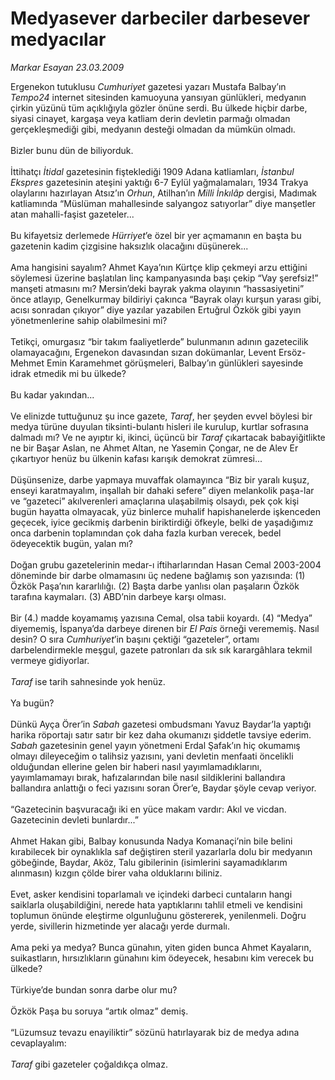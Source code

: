# Medyasever darbeciler darbesever medyacılar

*Markar Esayan 23.03.2009*

<div class="taraf_structure_2col_1zq">
<div class="margen_n">



 <p>Ergenekon tutuklusu <i>Cumhuriyet</i> gazetesi yazarı Mustafa Balbay’ın <i>Tempo24</i> internet sitesinden kamuoyuna yansıyan günlükleri, medyanın çirkin yüzünü tüm açıklığıyla gözler önüne serdi. Bu ülkede hiçbir darbe, siyasi cinayet, kargaşa veya katliam derin devletin parmağı olmadan gerçekleşmediği gibi, medyanın desteği olmadan da mümkün olmadı. <br/><br/>Bizler bunu dün de biliyorduk. <br/><br/>İttihatçı <i>İtidal</i> gazetesinin fişteklediği 1909 Adana katliamları, <i>İstanbul Ekspres</i> gazetesinin ateşini yaktığı 6-7 Eylül yağmalamaları, 1934 Trakya olaylarını hazırlayan Atsız’ın <i>Orhun</i>, Atilhan’ın <i>Milli İnkılâp</i> dergisi, Madımak katliamında “Müslüman mahallesinde salyangoz satıyorlar” diye manşetler atan mahalli-faşist gazeteler... <br/><br/>Bu kifayetsiz derlemede <i>Hürriyet</i>’e özel bir yer açmamanın en başta bu gazetenin kadim çizgisine haksızlık olacağını düşünerek... <br/><br/>Ama hangisini sayalım? Ahmet Kaya’nın Kürtçe klip çekmeyi arzu ettiğini söylemesi üzerine başlatılan linç kampanyasında başı çekip “Vay şerefsiz!” manşeti atmasını mı? Mersin’deki bayrak yakma olayının “hassasiyetini” önce atlayıp, Genelkurmay bildiriyi çakınca “Bayrak olayı kurşun yarası gibi, acısı sonradan çıkıyor” diye yazılar yazabilen Ertuğrul Özkök gibi yayın yönetmenlerine sahip olabilmesini mi? <br/><br/>Tetikçi, omurgasız “bir takım faaliyetlerde” bulunmanın adının gazetecilik olamayacağını, Ergenekon davasından sızan dokümanlar, Levent Ersöz-Mehmet Emin Karamehmet görüşmeleri, Balbay’ın günlükleri sayesinde idrak etmedik mi bu ülkede? <br/><br/>Bu kadar yakından... <br/><br/>Ve elinizde tuttuğunuz şu ince gazete, <i>Taraf</i>, her şeyden evvel böylesi bir medya türüne duyulan tiksinti-bulantı hisleri ile kurulup, kurtlar sofrasına dalmadı mı? Ve ne ayıptır ki, ikinci, üçüncü bir <i>Taraf</i> çıkartacak babayiğitlikte ne bir Başar Aslan, ne Ahmet Altan, ne Yasemin Çongar, ne de Alev Er çıkartıyor henüz bu ülkenin kafası karışık demokrat zümresi... <br/><br/>Düşünsenize, darbe yapmaya muvaffak olamayınca “Biz bir yaralı kuşuz, enseyi karatmayalım, inşallah bir dahaki sefere” diyen melankolik paşa-lar ve “gazeteci” akılverenleri amaçlarına ulaşabilmiş olsaydı, pek çok kişi bugün hayatta olmayacak, yüz binlerce muhalif hapishanelerde işkenceden geçecek, iyice gecikmiş darbenin biriktirdiği öfkeyle, belki de yaşadığımız onca darbenin toplamından çok daha fazla kurban verecek, bedel ödeyecektik bugün, yalan mı? <br/><br/>Doğan grubu gazetelerinin medar-ı iftiharlarından Hasan Cemal 2003-2004 döneminde bir darbe olmamasını üç nedene bağlamış son yazısında: (1) Özkök Paşa’nın kararlılığı. (2) Başta darbe yanlısı olan paşaların Özkök tarafına kaymaları. (3) ABD’nin darbeye karşı olması. <br/><br/>Bir (4.) madde koyamamış yazısına Cemal, olsa tabii koyardı. (4) “Medya” diyememiş, İspanya’da darbeye direnen bir <i>El Pais</i> örneği verememiş. Nasıl desin? O sıra <i>Cumhuriyet</i>’in başını çektiği “gazeteler”, ortamı darbelendirmekle meşgul, gazete patronları da sık sık karargâhlara tekmil vermeye gidiyorlar.<i> <br/><br/>Taraf</i> ise tarih sahnesinde yok henüz. <br/><br/>Ya bugün? <br/><br/>Dünkü Ayça Örer’in <i>Sabah</i> gazetesi ombudsmanı Yavuz Baydar’la yaptığı harika röportajı satır satır bir kez daha okumanızı şiddetle tavsiye ederim. <i>Sabah</i> gazetesinin genel yayın yönetmeni Erdal Şafak’ın hiç okumamış olmayı dileyeceğim o talihsiz yazısını, yani devletin menfaati öncelikli olduğundan ellerine gelen bir haberi nasıl yayımlamadıklarını, yayımlamamayı bırak, hafızalarından bile nasıl sildiklerini ballandıra ballandıra anlattığı o feci yazısını soran Örer’e, Baydar şöyle cevap veriyor. <br/><br/>“Gazetecinin başvuracağı iki en yüce makam vardır: Akıl ve vicdan. Gazetecinin devleti bunlardır...” <br/><br/>Ahmet Hakan gibi, Balbay konusunda Nadya Komanaçi’nin bile belini kırabilecek bir oynaklıkla saf değiştiren steril yazarlarla dolu bir medyanın göbeğinde, Baydar, Aköz, Talu gibilerinin (isimlerini sayamadıklarım alınmasın) kızgın çölde birer vaha olduklarını biliniz. <br/><br/>Evet, asker kendisini toparlamalı ve içindeki darbeci cuntaların hangi saiklarla oluşabildiğini, nerede hata yaptıklarını tahlil etmeli ve kendisini toplumun önünde eleştirme olgunluğunu göstererek, yenilenmeli. Doğru yerde, sivillerin hizmetinde yer alacağı yerde durmalı. <br/><br/>Ama peki ya medya? Bunca günahın, yiten giden bunca Ahmet Kayaların, suikastların, hırsızlıkların günahını kim ödeyecek, hesabını kim verecek bu ülkede? <br/><br/>Türkiye’de bundan sonra darbe olur mu? <br/><br/>Özkök Paşa bu soruya “artık olmaz” demiş. <br/><br/>“Lüzumsuz tevazu enayiliktir” sözünü hatırlayarak biz de medya adına cevaplayalım:<i> <br/><br/>Taraf</i> gibi gazeteler çoğaldıkça olmaz.</p>
<br/>
<br/>
<br/>



<br/>


<div id="taraf_not">
</div>

</div>


</div>
